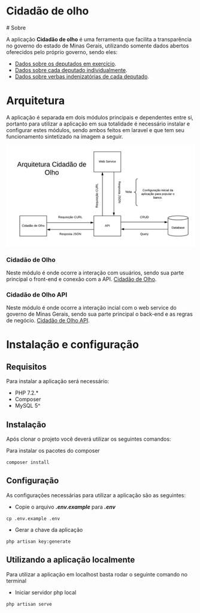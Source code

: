 <h1>Cidadão de olho</h1>
# Sobre

A aplicação **Cidadão de olho** é uma ferramenta que facilita a transparência no governo do estado de Minas Gerais, utilizando somente dados abertos oferecidos pelo próprio governo, sendo eles:

- [Dados sobre os deputados em exercício](http://dadosabertos.almg.gov.br/ws/deputados/em_exercicio?formato=json).
- [Dados sobre cada deputado individualmente](http://dadosabertos.almg.gov.br/ws/deputados/ajuda#Registro%20de%20Deputado).
- [Dados sobre verbas indenizatórias de cada deputado](http://dadosabertos.almg.gov.br/ws/prestacao_contas/verbas_indenizatorias/ajuda#Lista%20de%20Datas%20de%20Verbas%20Indenizat%C3%B3rias%20de%20um%20Deputado%20na%20legislatura%20atual).

# Arquitetura

A aplicação é separada em dois módulos principais e dependentes entre si, portanto para utilizar a aplicação em sua totalidade é necessário instalar e configurar estes módulos, sendo ambos feitos em laravel e que tem seu funcionamento sintetizado na imagem a seguir.

![alt text](arquitetura.png)

### Cidadão de Olho

Neste módulo é onde ocorre a interação com usuários, sendo sua parte principal o front-end e conexão com a API. 
[Cidadão de Olho](https://github.com/MicaelBarreto/Cidadao-de-olho).

### Cidadão de Olho API

Neste módulo é onde ocorre a interação incial com o web service do governo de Minas Gerais, sendo sua parte principal o back-end e as regras de negócio. 
[Cidadão de Olho API](https://github.com/MicaelBarreto/Cidadao-de-olho-api).

# Instalação e configuração 

## Requisitos

Para instalar a aplicação será necessário:

- PHP 7.2.*
- Composer
- MySQL 5^

## Instalação

Após clonar o projeto você deverá utilizar os seguintes comandos:

Para instalar os pacotes do composer

```
composer install
```

## Configuração

As configurações necessárias para utilizar a aplicação são as seguintes:

- Copie o arquivo ***.env.example*** para ***.env***
```
cp .env.example .env
```
- Gerar a chave da aplicação
```
php artisan key:generate
```

## Utilizando a aplicação localmente

Para utilizar a aplicação em localhost basta rodar o seguinte comando no terminal

- Iniciar servidor php local
```
php artisan serve
```

